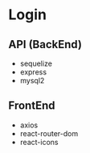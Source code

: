# Login
## API (BackEnd)
* sequelize
* express
* mysql2
## FrontEnd
* axios
* react-router-dom
* react-icons